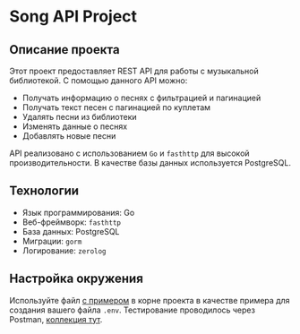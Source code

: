 # Song API Project

## Описание проекта

Этот проект предоставляет REST API для работы с музыкальной библиотекой. С помощью данного API можно:
- Получать информацию о песнях с фильтрацией и пагинацией
- Получать текст песен с пагинацией по куплетам
- Удалять песни из библиотеки
- Изменять данные о песнях
- Добавлять новые песни

API реализовано с использованием `Go` и `fasthttp` для высокой производительности. В качестве базы данных используется PostgreSQL.

## Технологии

- Язык программирования: Go
- Веб-фреймворк: `fasthttp`
- База данных: PostgreSQL
- Миграции: `gorm`
- Логирование: `zerolog`

## Настройка окружения
Используйте файл [с примером](.env.example) в корне проекта в качестве примера для создания вашего файла `.env`.
Тестирование проводилось через Postman, [коллекция тут](test_songs.postman_collection.json).